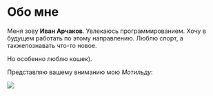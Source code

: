 # Обо мне

Меня зову **Иван Арчаков**.
Увлекаюсь программированием. Хочу в будущем работать по этому направлению.
Люблю спорт, а такжепознавать что-то новое.

Но особенно люблю кошек).

Представляю вашему вниманию мою _Мотильду_:

![](https://sun9-80.userapi.com/impf/c841427/v841427517/15c1e/qt9XVMnZevc.jpg?size=2048x1536&quality=96&sign=566df2a3dcf20baa59ceee0903a88e9b&type=album)
